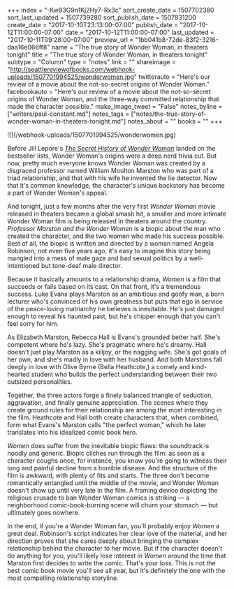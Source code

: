 +++
index = "-Kw93G9n1Kj2Hy7-Rx3c"
sort_create_date = 1507702380
sort_last_updated = 1507739280
sort_publish_date = 1507831200
create_date = "2017-10-10T23:13:00-07:00"
publish_date = "2017-10-12T11:00:00-07:00"
date = "2017-10-12T11:00:00-07:00"
last_updated = "2017-10-11T09:28:00-07:00"
preview_url = "1bb041b8-72de-83f2-3216-daa16e066ff8"
name = "The true story of Wonder Woman, in theaters tonight"
title = "The true story of Wonder Woman, in theaters tonight"
subtype = "Column"
type = "notes"
link = ""
shareimage = "http://seattlereviewofbooks.com/webhook-uploads/1507701994525/wonderwomen.jpg"
twitterauto = "Here's our review of a movie about the not-so-secret origins of Wonder Woman."
facebookauto = "Here's our review of a movie about the not-so-secret origins of Wonder Woman, and the three-way committed relationship that made the character possible."
make_image_tweet = "False"
notes_byline = ["writers/paul-constant.md"]
notes_tags = ["notes/the-true-story-of-wonder-woman-in-theaters-tonight.md"]
notes_about = ""
books = ""
+++
<p class="image">![](/webhook-uploads/1507701994525/wonderwomen.jpg)</p>

Before Jill Lepore's [*The Secret History of Wonder Woman*](https://www.penguinrandomhouse.com/books/241159/the-secret-history-of-wonder-woman-by-jill-lepore/9780804173407/) landed on the bestseller lists, Wonder Woman's origins were a deep nerd trivia cut. But now, pretty much everyone knows Wonder Woman was created by a disgraced professor named William Moulton Marston who was part of a triad relationship, and that with his wife he invented the lie detector. Now that it's common knowledge, the character's unique backstory has become a part of Wonder Woman's appeal.

And tonight, just a few months after the very first *Wonder Woman* movie released in theaters became a global smash hit, a smaller and more intimate Wonder Woman film is being released in theaters around the country. *Professor Marston and the Wonder Women* is a biopic about the man who created the character, and the two women who made his success possible. Best of all, the biopic is written and directed by a woman named Angela Robinson; not even five years ago, it's easy to imagine this story being mangled into a mess of male gaze and bad sexual politics by a well-intentioned but tone-deaf male director.

Because it basically amounts to a relationship drama, *Women* is a film that succeeds or fails based on its cast. On that front, it's a tremendous success. Luke Evans plays Marston as an ambitious and goofy man, a born lecturer who's convinced of his own greatness but puts that ego in service of the peace-loving matriarchy he believes is inevitable. He's just damaged enough to reveal his haunted past, but he's chipper enough that you can't feel sorry for him.

As Elizabeth Marston, Rebecca Hall is Evans's grounded better half. She's competent where he's lazy. She's pragmatic where he's dreamy. Hall doesn't just play Marston as a killjoy, or the nagging wife. She's got goals of her own, and she's madly in love with her husband. And both Marstons fall deeply in love with Olive Byrne (Bella Heathcote,) a comely and kind-hearted student who builds the perfect understanding between their two outsized personalities.

Together, the three actors forge a finely balanced triangle of seduction, aggravation, and finally genuine appreciation. The scenes where they create ground rules for their relationship are among the most interesting in the film. Heathcote and Hall both create characters that, when combined, form what Evans's Marston calls "the perfect woman," which he later translates into his idealized comic book hero.

*Women* does suffer from the inevitable biopic flaws: the soundtrack is noodly and generic. Biopic cliches run through the film: as soon as a character coughs once, for instance, you know you're going to witness their long and painful decline from a horrible disease. And the structure of the film is awkward, with plenty of fits and starts. The three don't become romantically entangled until the middle of the movie, and Wonder Woman doesn't show up until very late in the film. A framing device depicting the religious crusade to ban Wonder Woman comics is striking — a neighborhood comic-book-burning scene will churn your stomach — but ultimately goes nowhere.

In the end, if you're a Wonder Woman fan, you'll probably enjoy *Women* a great deal. Robinson's script indicates her clear love of the material, and her direction proves that she cares deeply about bringing the complex relationship behind the character to her movie. But if the character doesn't do anything for you, you'll likely lose interest in *Women* around the time that Marston first decides to write the comic. That's your loss. This is not the best comic book movie you'll see all year, but it's definitely the one with the most compelling relationship storyline.

